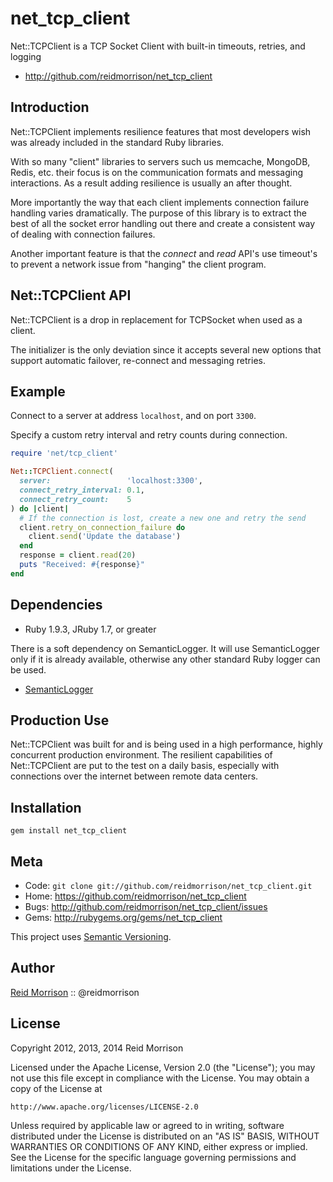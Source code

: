 net_tcp_client
==============

Net::TCPClient is a TCP Socket Client with built-in timeouts, retries, and logging

* http://github.com/reidmorrison/net_tcp_client

## Introduction

Net::TCPClient implements resilience features that most developers wish was
already included in the standard Ruby libraries.

With so many "client" libraries to servers such us memcache, MongoDB, Redis, etc.
their focus is on the communication formats and messaging interactions. As a result
adding resilience is usually an after thought.

More importantly the way that each client implements connection failure handling
varies dramatically. The purpose of this library is to extract the best
of all the socket error handling out there and create a consistent way of dealing
with connection failures.

Another important feature is that the _connect_ and _read_ API's use timeout's to
prevent a network issue from "hanging" the client program.

## Net::TCPClient API

Net::TCPClient is a drop in replacement for TCPSocket when used as a client.

The initializer is the only deviation since it accepts several new options
that support automatic failover, re-connect and messaging retries.

## Example

Connect to a server at address `localhost`, and on port `3300`.

Specify a custom retry interval and retry counts during connection.

```ruby
require 'net/tcp_client'

Net::TCPClient.connect(
  server:                 'localhost:3300',
  connect_retry_interval: 0.1,
  connect_retry_count:    5
) do |client|
  # If the connection is lost, create a new one and retry the send
  client.retry_on_connection_failure do
    client.send('Update the database')
  end
  response = client.read(20)
  puts "Received: #{response}"
end
```

## Dependencies

- Ruby 1.9.3, JRuby 1.7, or greater

There is a soft dependency on SemanticLogger. It will use SemanticLogger only if
it is already available, otherwise any other standard Ruby logger can be used.
- [SemanticLogger](http://github.com/reidmorrison/semantic_logger)

## Production Use

Net::TCPClient was built for and is being used in a high performance, highly concurrent
production environment. The resilient capabilities of Net::TCPClient are put to the
test on a daily basis, especially with connections over the internet between
remote data centers.

## Installation

    gem install net_tcp_client

## Meta

* Code: `git clone git://github.com/reidmorrison/net_tcp_client.git`
* Home: <https://github.com/reidmorrison/net_tcp_client>
* Bugs: <http://github.com/reidmorrison/net_tcp_client/issues>
* Gems: <http://rubygems.org/gems/net_tcp_client>

This project uses [Semantic Versioning](http://semver.org/).

## Author

[Reid Morrison](https://github.com/reidmorrison) :: @reidmorrison

## License

Copyright 2012, 2013, 2014 Reid Morrison

Licensed under the Apache License, Version 2.0 (the "License");
you may not use this file except in compliance with the License.
You may obtain a copy of the License at

    http://www.apache.org/licenses/LICENSE-2.0

Unless required by applicable law or agreed to in writing, software
distributed under the License is distributed on an "AS IS" BASIS,
WITHOUT WARRANTIES OR CONDITIONS OF ANY KIND, either express or implied.
See the License for the specific language governing permissions and
limitations under the License.
